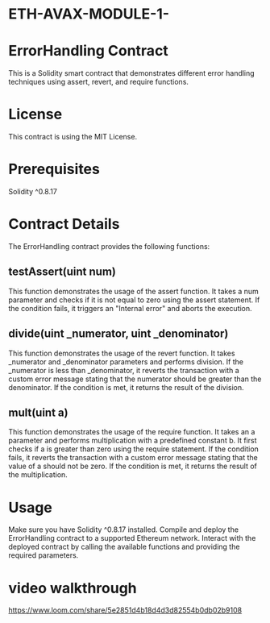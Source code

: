 # ETH-AVAX-MODULE-1-

# ErrorHandling Contract
This is a Solidity smart contract that demonstrates different error handling techniques using assert, revert, and require functions.

# License
This contract is using the MIT License.

# Prerequisites
Solidity ^0.8.17

# Contract Details
The ErrorHandling contract provides the following functions:

## testAssert(uint num)
This function demonstrates the usage of the assert function.
It takes a num parameter and checks if it is not equal to zero using the assert statement.
If the condition fails, it triggers an "Internal error" and aborts the execution.

## divide(uint _numerator, uint _denominator)
This function demonstrates the usage of the revert function.
It takes _numerator and _denominator parameters and performs division.
If the _numerator is less than _denominator, it reverts the transaction with a custom error message stating that the numerator should be greater than the denominator.
If the condition is met, it returns the result of the division.

## mult(uint a)
This function demonstrates the usage of the require function.
It takes an a parameter and performs multiplication with a predefined constant b.
It first checks if a is greater than zero using the require statement.
If the condition fails, it reverts the transaction with a custom error message stating that the value of a should not be zero.
If the condition is met, it returns the result of the multiplication.

# Usage
Make sure you have Solidity ^0.8.17 installed.
Compile and deploy the ErrorHandling contract to a supported Ethereum network.
Interact with the deployed contract by calling the available functions and providing the required parameters.

# video walkthrough
https://www.loom.com/share/5e2851d4b18d4d3d82554b0db02b9108

